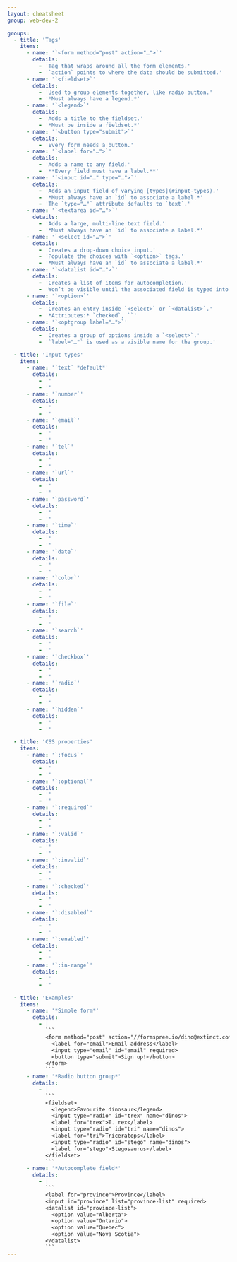 ```yaml
---
layout: cheatsheet
group: web-dev-2

groups:
  - title: 'Tags'
    items:
      - name: '`<form method="post" action="…">`'
        details:
          - 'Tag that wraps around all the form elements.'
          - '`action` points to where the data should be submitted.'
      - name: '`<fieldset>`'
        details:
          - 'Used to group elements together, like radio button.'
          - '*Must always have a legend.*'
      - name: '`<legend>`'
        details:
          - 'Adds a title to the fieldset.'
          - '*Must be inside a fieldset.*'
      - name: '`<button type="submit">`'
        details:
          - 'Every form needs a button.'
      - name: '`<label for="…">`'
        details:
          - 'Adds a name to any field.'
          - '**Every field must have a label.**'
      - name: '`<input id="…" type="…">`'
        details:
          - 'Adds an input field of varying [types](#input-types).'
          - '*Must always have an `id` to associate a label.*'
          - 'The `type="…"` attribute defaults to `text`.'
      - name: '`<textarea id="…">`'
        details:
          - 'Adds a large, multi-line text field.'
          - '*Must always have an `id` to associate a label.*'
      - name: '`<select id="…">`'
        details:
          - 'Creates a drop-down choice input.'
          - 'Populate the choices with `<option>` tags.'
          - '*Must always have an `id` to associate a label.*'
      - name: '`<datalist id="…">`'
        details:
          - 'Creates a list of items for autocompletion.'
          - 'Won’t be visible until the associated field is typed into.'
      - name: '`<option>`'
        details:
          - 'Creates an entry inside `<select>` or `<datalist>`.'
          - '*Attributes:* `checked`, ``'
      - name: '`<optgroup label="…">`'
        details:
          - 'Creates a group of options inside a `<select>`.'
          - '`label="…"` is used as a visible name for the group.'

  - title: 'Input types'
    items:
      - name: '`text` *default*'
        details:
          - ''
          - ''
      - name: '`number`'
        details:
          - ''
          - ''
      - name: '`email`'
        details:
          - ''
          - ''
      - name: '`tel`'
        details:
          - ''
          - ''
      - name: '`url`'
        details:
          - ''
          - ''
      - name: '`password`'
        details:
          - ''
          - ''
      - name: '`time`'
        details:
          - ''
          - ''
      - name: '`date`'
        details:
          - ''
          - ''
      - name: '`color`'
        details:
          - ''
          - ''
      - name: '`file`'
        details:
          - ''
          - ''
      - name: '`search`'
        details:
          - ''
          - ''
      - name: '`checkbox`'
        details:
          - ''
          - ''
      - name: '`radio`'
        details:
          - ''
          - ''
      - name: '`hidden`'
        details:
          - ''
          - ''

  - title: 'CSS properties'
    items:
      - name: '`:focus`'
        details:
          - ''
          - ''
      - name: '`:optional`'
        details:
          - ''
          - ''
      - name: '`:required`'
        details:
          - ''
          - ''
      - name: '`:valid`'
        details:
          - ''
          - ''
      - name: '`:invalid`'
        details:
          - ''
          - ''
      - name: '`:checked`'
        details:
          - ''
          - ''
      - name: '`:disabled`'
        details:
          - ''
          - ''
      - name: '`:enabled`'
        details:
          - ''
          - ''
      - name: '`:in-range`'
        details:
          - ''
          - ''

  - title: 'Examples'
    items:
      - name: '*Simple form*'
        details:
          - |
            ```
            <form method="post" action="//formspree.io/dino@extinct.com">
              <label for="email">Email address</label>
              <input type="email" id="email" required>
              <button type="submit">Sign up!</button>
            </form>
            ```
      - name: '*Radio button group*'
        details:
          - |
            ```
            <fieldset>
              <legend>Favourite dinosaur</legend>
              <input type="radio" id="trex" name="dinos">
              <label for="trex">T. rex</label>
              <input type="radio" id="tri" name="dinos">
              <label for="tri">Triceratops</label>
              <input type="radio" id="stego" name="dinos">
              <label for="stego">Stegosaurus</label>
            </fieldset>
            ```
      - name: '*Autocomplete field*'
        details:
          - |
            ```
            <label for="province">Province</label>
            <input id="province" list="province-list" required>
            <datalist id="province-list">
              <option value="Alberta">
              <option value="Ontario">
              <option value="Quebec">
              <option value="Nova Scotia">
            </datalist>
            ```
---
```

